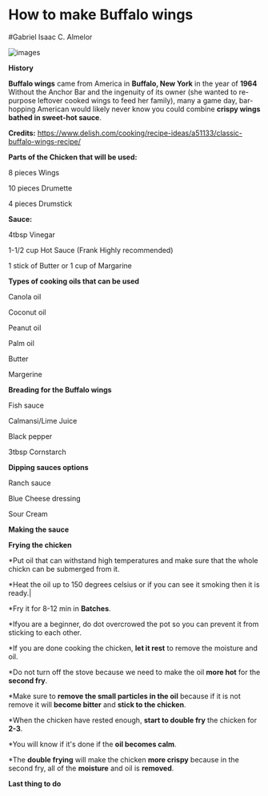 # How to make Buffalo wings
#Gabriel Isaac C. Almelor

![images](https://github.com/IsaakIsrael1936/IsaakIsrael1936.github.io/assets/152355398/e164cf60-ad2b-47ca-9497-9fdfb7da6b50)

**History**

**Buffalo wings** came from America in **Buffalo, New York** in the year of **1964** Without the Anchor Bar and the ingenuity of its owner (she wanted to re-purpose leftover cooked wings to feed her family), many a game day, bar-hopping American would likely never know you could combine **crispy wings bathed in sweet-hot sauce**.

**Credits:** https://www.delish.com/cooking/recipe-ideas/a51133/classic-buffalo-wings-recipe/

**Parts of the Chicken that will be used:**

8 pieces Wings

10 pieces Drumette
 
4 pieces Drumstick

**Sauce:**

4tbsp Vinegar

1-1/2 cup Hot Sauce (Frank Highly recommended)

1 stick of Butter or 1 cup of Margarine

**Types of cooking oils that can be used**

Canola oil

Coconut oil

Peanut oil

Palm oil

Butter

Margerine

**Breading for the Buffalo wings**

Fish sauce

Calmansi/Lime Juice

Black pepper

3tbsp Cornstarch

**Dipping sauces options**

Ranch sauce

Blue Cheese dressing

Sour Cream

**Making the sauce**



**Frying the chicken**

*Put oil that can withstand high temperatures and make sure that the whole chickn can be submerged from it.

*Heat the oil up to 150 degrees celsius or if you can see it smoking then it is ready.|

*Fry it for 8-12 min in **Batches**.

*Ifyou are a beginner, do dot overcrowed the pot so you can prevent it from sticking to each other.

*If you are done cooking the chicken, **let it rest** to remove the moisture and oil.

*Do not turn off the stove because we need to make the oil **more hot** for the **second fry**.

*Make sure to **remove the small particles in the oil** because if it is not remove it will **become bitter** and **stick to the chicken**.

*When the chicken have rested enough, **start to double fry** the chicken for **2-3**.

*You will know if it's done if the **oil becomes calm**.

*The **double frying** will make the chicken **more crispy** because in the second fry, all of the **moisture** and oil is **removed**.

**Last thing to do**
